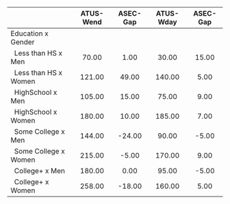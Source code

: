 
|                      |    ATUS-Wend |     ASEC-Gap |    ATUS-Wday |     ASEC-Gap |
| -------------------- | :----------: | :----------: | :----------: | :----------: |
| Education x Gender   |              |              |              |              |
| &nbsp;&nbsp;Less than HS x Men |        70.00 |         1.00 |        30.00 |        15.00 |
| &nbsp;&nbsp;Less than HS x Women |       121.00 |        49.00 |       140.00 |         5.00 |
| &nbsp;&nbsp;HighSchool x Men |       105.00 |        15.00 |        75.00 |         9.00 |
| &nbsp;&nbsp;HighSchool x Women |       180.00 |        10.00 |       185.00 |         7.00 |
| &nbsp;&nbsp;Some College x Men |       144.00 |       -24.00 |        90.00 |        -5.00 |
| &nbsp;&nbsp;Some College x Women |       215.00 |        -5.00 |       170.00 |         9.00 |
| &nbsp;&nbsp;College+ x Men |       180.00 |         0.00 |        95.00 |        -5.00 |
| &nbsp;&nbsp;College+ x Women |       258.00 |       -18.00 |       160.00 |         5.00 |


